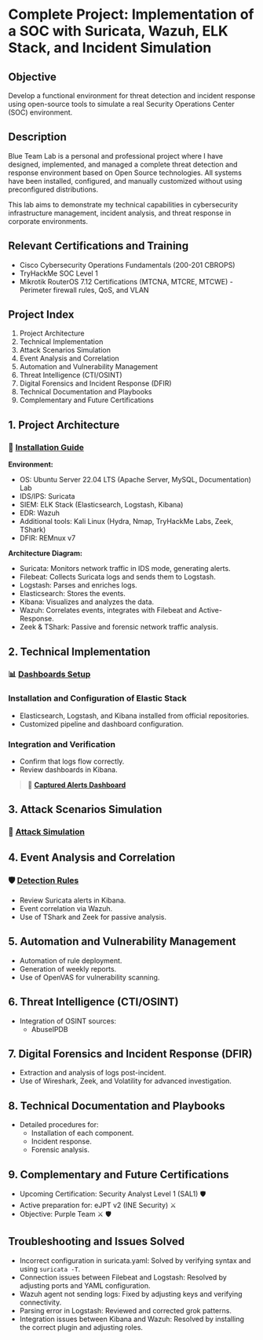 # Complete Project: Implementation of a SOC with Suricata, Wazuh, ELK Stack, and Incident Simulation

## Objective

Develop a functional environment for threat detection and incident response using open-source tools to simulate a real Security Operations Center (SOC) environment.

## Description

Blue Team Lab is a personal and professional project where I have designed, implemented, and managed a complete threat detection and response environment based on Open Source technologies. All systems have been installed, configured, and manually customized without using preconfigured distributions.

This lab aims to demonstrate my technical capabilities in cybersecurity infrastructure management, incident analysis, and threat response in corporate environments.

## Relevant Certifications and Training

- Cisco Cybersecurity Operations Fundamentals (200-201 CBROPS)
- TryHackMe SOC Level 1
- Mikrotik RouterOS 7.12 Certifications (MTCNA, MTCRE, MTCWE) - Perimeter firewall rules, QoS, and VLAN

## Project Index

1. Project Architecture
2. Technical Implementation
3. Attack Scenarios Simulation
4. Event Analysis and Correlation
5. Automation and Vulnerability Management
6. Threat Intelligence (CTI/OSINT)
7. Digital Forensics and Incident Response (DFIR)
8. Technical Documentation and Playbooks
9. Complementary and Future Certifications



## 1. Project Architecture

### 📄 [Installation Guide](installation-guide.md)

**Environment:**

- OS: Ubuntu Server 22.04 LTS (Apache Server, MySQL, Documentation) Lab
- IDS/IPS: Suricata
- SIEM: ELK Stack (Elasticsearch, Logstash, Kibana)
- EDR: Wazuh
- Additional tools: Kali Linux (Hydra, Nmap, TryHackMe Labs, Zeek, TShark)
- DFIR: REMnux v7

**Architecture Diagram:**

- Suricata: Monitors network traffic in IDS mode, generating alerts.
- Filebeat: Collects Suricata logs and sends them to Logstash.
- Logstash: Parses and enriches logs.
- Elasticsearch: Stores the events.
- Kibana: Visualizes and analyzes the data.
- Wazuh: Correlates events, integrates with Filebeat and Active-Response.
- Zeek & TShark: Passive and forensic network traffic analysis.



## 2. Technical Implementation

### 📊 [Dashboards Setup](dashboards-setup.md)

### Installation and Configuration of Elastic Stack

- Elasticsearch, Logstash, and Kibana installed from official repositories.
- Customized pipeline and dashboard configuration.

### Integration and Verification

- Confirm that logs flow correctly.
- Review dashboards in Kibana.

> 🚨 **[Captured Alerts Dashboard](suricata-detection-alerts.md)**



## 3. Attack Scenarios Simulation

### 🎯 [Attack Simulation](attack-simulation.md)



## 4. Event Analysis and Correlation

### 🛡️ [Detection Rules](detection-rules.md)

- Review Suricata alerts in Kibana.
- Event correlation via Wazuh.
- Use of TShark and Zeek for passive analysis.



## 5. Automation and Vulnerability Management

- Automation of rule deployment.
- Generation of weekly reports.
- Use of OpenVAS for vulnerability scanning.



## 6. Threat Intelligence (CTI/OSINT)

- Integration of OSINT sources:
  - AbuseIPDB



## 7. Digital Forensics and Incident Response (DFIR)

- Extraction and analysis of logs post-incident.
- Use of Wireshark, Zeek, and Volatility for advanced investigation.



## 8. Technical Documentation and Playbooks

- Detailed procedures for:
  - Installation of each component.
  - Incident response.
  - Forensic analysis.



## 9. Complementary and Future Certifications

- Upcoming Certification: Security Analyst Level 1 (SAL1) :shield:
- Active preparation for: eJPT v2 (INE Security) :crossed_swords:
- Objective: Purple Team :crossed_swords: :shield:



## Troubleshooting and Issues Solved

- Incorrect configuration in suricata.yaml: Solved by verifying syntax and using `suricata -T`.
- Connection issues between Filebeat and Logstash: Resolved by adjusting ports and YAML configuration.
- Wazuh agent not sending logs: Fixed by adjusting keys and verifying connectivity.
- Parsing error in Logstash: Reviewed and corrected grok patterns.
- Integration issues between Kibana and Wazuh: Resolved by installing the correct plugin and adjusting roles.
